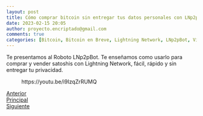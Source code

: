 ```yaml
---
layout: post
title: Cómo comprar bitcoin sin entregar tus datos personales con LNp2pBot
date: 2023-02-15 20:05
author: proyecto.encriptado@gmail.com
comments: true
categories: [Bitcoin, Bitcoin en Breve, Lightning Network, LNp2pBot, Videos]
---
```

<!-- wp:paragraph -->
<p>Te presentamos al Roboto LNp2pBot. Te enseñamos como usarlo para comprar y vender satoshis con Lightning Network, fácil, rápido y sin entregar tu privacidad.</p>
<!-- /wp:paragraph -->

<!-- wp:embed {"url":"https://youtu.be/i9IzqZrRUMQ","type":"video","providerNameSlug":"youtube","responsive":true,"className":"wp-embed-aspect-16-9 wp-has-aspect-ratio"} -->
<figure class="wp-block-embed is-type-video is-provider-youtube wp-block-embed-youtube wp-embed-aspect-16-9 wp-has-aspect-ratio"><div class="wp-block-embed__wrapper">
https://youtu.be/i9IzqZrRUMQ
</div></figure>
<!-- /wp:embed -->

<!-- wp:columns -->
<div class="wp-block-columns"><!-- wp:column -->
<div class="wp-block-column"><!-- wp:buttons {"layout":{"type":"flex"}} -->
<div class="wp-block-buttons"><!-- wp:button {"className":"is-style-outline"} -->
<div class="wp-block-button is-style-outline"><a class="wp-block-button__link wp-element-button" href="https://proyectobitcoin.com/?p=131">Anterior</a></div>
<!-- /wp:button --></div>
<!-- /wp:buttons --></div>
<!-- /wp:column -->

<!-- wp:column -->
<div class="wp-block-column"><!-- wp:buttons {"layout":{"type":"flex","justifyContent":"center"}} -->
<div class="wp-block-buttons"><!-- wp:button {"className":"is-style-outline"} -->
<div class="wp-block-button is-style-outline"><a class="wp-block-button__link wp-element-button" href="https://proyectobitcoin.com/?page_id=123">Principal</a></div>
<!-- /wp:button --></div>
<!-- /wp:buttons --></div>
<!-- /wp:column -->

<!-- wp:column -->
<div class="wp-block-column"><!-- wp:buttons {"layout":{"type":"flex","justifyContent":"right"}} -->
<div class="wp-block-buttons"><!-- wp:button {"className":"is-style-outline"} -->
<div class="wp-block-button is-style-outline"><a class="wp-block-button__link wp-element-button" href="https://proyectobitcoin.com/?p=135">Siguiente </a></div>
<!-- /wp:button --></div>
<!-- /wp:buttons --></div>
<!-- /wp:column --></div>
<!-- /wp:columns -->
